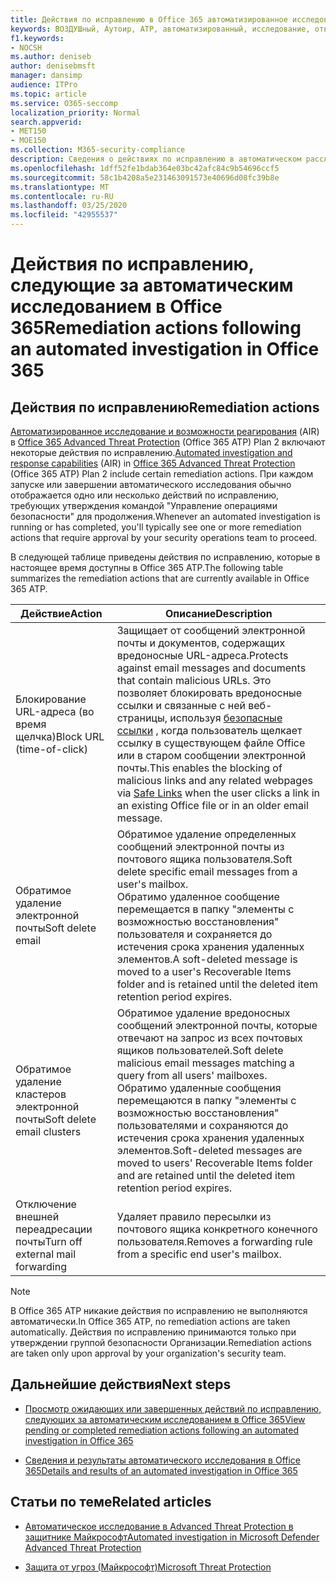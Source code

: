```yaml
---
title: Действия по исправлению в Office 365 автоматизированное исследование и ответ
keywords: ВОЗДУШный, Аутоир, ATP, автоматизированный, исследование, ответ, исправление, угрозы, усовершенствованный, угроза, защита
f1.keywords:
- NOCSH
ms.author: deniseb
author: denisebmsft
manager: dansimp
audience: ITPro
ms.topic: article
ms.service: O365-seccomp
localization_priority: Normal
search.appverid:
- MET150
- MOE150
ms.collection: M365-security-compliance
description: Сведения о действиях по исправлению в автоматическом расследовании и возможностях реагирования в Office 365 Advanced Threat Protection Plan 2.
ms.openlocfilehash: 1dff52fe1bdab364e03bc42afc84c9b54696ccf5
ms.sourcegitcommit: 58c1b4208a5e231463091573e40696d08fc39b8e
ms.translationtype: MT
ms.contentlocale: ru-RU
ms.lasthandoff: 03/25/2020
ms.locfileid: "42955537"
---
```

# <a name="remediation-actions-following-an-automated-investigation-in-office-365"></a><span data-ttu-id="67c8d-104">Действия по исправлению, следующие за автоматическим исследованием в Office 365</span><span class="sxs-lookup"><span data-stu-id="67c8d-104">Remediation actions following an automated investigation in Office 365</span></span>

## <a name="remediation-actions"></a><span data-ttu-id="67c8d-105">Действия по исправлению</span><span class="sxs-lookup"><span data-stu-id="67c8d-105">Remediation actions</span></span>

<span data-ttu-id="67c8d-106">[Автоматизированное исследование и возможности реагирования](https://docs.microsoft.com/microsoft-365/security/office-365-security/office-365-air) (AIR) в [Office 365 Advanced Threat Protection](https://docs.microsoft.com/microsoft-365/security/office-365-security/office-365-atp) (Office 365 ATP) Plan 2 включают некоторые действия по исправлению.</span><span class="sxs-lookup"><span data-stu-id="67c8d-106">[Automated investigation and response capabilities](https://docs.microsoft.com/microsoft-365/security/office-365-security/office-365-air) (AIR) in [Office 365 Advanced Threat Protection](https://docs.microsoft.com/microsoft-365/security/office-365-security/office-365-atp) (Office 365 ATP) Plan 2 include certain remediation actions.</span></span> <span data-ttu-id="67c8d-107">При каждом запуске или завершении автоматического исследования обычно отображается одно или несколько действий по исправлению, требующих утверждения командой "Управление операциями безопасности" для продолжения.</span><span class="sxs-lookup"><span data-stu-id="67c8d-107">Whenever an automated investigation is running or has completed, you'll typically see one or more remediation actions that require approval by your security operations team to proceed.</span></span> 

<span data-ttu-id="67c8d-108">В следующей таблице приведены действия по исправлению, которые в настоящее время доступны в Office 365 ATP.</span><span class="sxs-lookup"><span data-stu-id="67c8d-108">The following table summarizes the remediation actions that are currently available in Office 365 ATP.</span></span> 

|<span data-ttu-id="67c8d-109">Действие</span><span class="sxs-lookup"><span data-stu-id="67c8d-109">Action</span></span> | <span data-ttu-id="67c8d-110">Описание</span><span class="sxs-lookup"><span data-stu-id="67c8d-110">Description</span></span> |
|-----|-----|
|<span data-ttu-id="67c8d-111">Блокирование URL-адреса (во время щелчка)</span><span class="sxs-lookup"><span data-stu-id="67c8d-111">Block URL (time-of-click)</span></span> |<span data-ttu-id="67c8d-112">Защищает от сообщений электронной почты и документов, содержащих вредоносные URL-адреса.</span><span class="sxs-lookup"><span data-stu-id="67c8d-112">Protects against email messages and documents that contain malicious URLs.</span></span> <span data-ttu-id="67c8d-113">Это позволяет блокировать вредоносные ссылки и связанные с ней веб-страницы, используя [безопасные ссылки](https://docs.microsoft.com/microsoft-365/security/office-365-security/atp-safe-links) , когда пользователь щелкает ссылку в существующем файле Office или в старом сообщении электронной почты.</span><span class="sxs-lookup"><span data-stu-id="67c8d-113">This enables the blocking of malicious links and any related webpages via [Safe Links](https://docs.microsoft.com/microsoft-365/security/office-365-security/atp-safe-links) when the user clicks a link in an existing Office file or in an older email message.</span></span> |
|<span data-ttu-id="67c8d-114">Обратимое удаление электронной почты</span><span class="sxs-lookup"><span data-stu-id="67c8d-114">Soft delete email</span></span>  |<span data-ttu-id="67c8d-115">Обратимое удаление определенных сообщений электронной почты из почтового ящика пользователя.</span><span class="sxs-lookup"><span data-stu-id="67c8d-115">Soft delete specific email messages from a user's mailbox.</span></span> <br/><span data-ttu-id="67c8d-116">Обратимо удаленное сообщение перемещается в папку "элементы с возможностью восстановления" пользователя и сохраняется до истечения срока хранения удаленных элементов.</span><span class="sxs-lookup"><span data-stu-id="67c8d-116">A soft-deleted message is moved to a user's Recoverable Items folder and is retained until the deleted item retention period expires.</span></span> |
|<span data-ttu-id="67c8d-117">Обратимое удаление кластеров электронной почты</span><span class="sxs-lookup"><span data-stu-id="67c8d-117">Soft delete email clusters</span></span>  |<span data-ttu-id="67c8d-118">Обратимое удаление вредоносных сообщений электронной почты, которые отвечают на запрос из всех почтовых ящиков пользователей.</span><span class="sxs-lookup"><span data-stu-id="67c8d-118">Soft delete malicious email messages matching a query from all users' mailboxes.</span></span> <br/><span data-ttu-id="67c8d-119">Обратимо удаленные сообщения перемещаются в папку "элементы с возможностью восстановления" пользователями и сохраняются до истечения срока хранения удаленных элементов.</span><span class="sxs-lookup"><span data-stu-id="67c8d-119">Soft-deleted messages are moved to users' Recoverable Items folder and are retained until the deleted item retention period expires.</span></span> |
|<span data-ttu-id="67c8d-120">Отключение внешней переадресации почты</span><span class="sxs-lookup"><span data-stu-id="67c8d-120">Turn off external mail forwarding</span></span> |<span data-ttu-id="67c8d-121">Удаляет правило пересылки из почтового ящика конкретного конечного пользователя.</span><span class="sxs-lookup"><span data-stu-id="67c8d-121">Removes a forwarding rule from a specific end user's mailbox.</span></span>|

> [!NOTE]
> <span data-ttu-id="67c8d-122">В Office 365 ATP никакие действия по исправлению не выполняются автоматически.</span><span class="sxs-lookup"><span data-stu-id="67c8d-122">In Office 365 ATP, no remediation actions are taken automatically.</span></span> <span data-ttu-id="67c8d-123">Действия по исправлению принимаются только при утверждении группой безопасности Организации.</span><span class="sxs-lookup"><span data-stu-id="67c8d-123">Remediation actions are taken only upon approval by your organization's security team.</span></span> 

## <a name="next-steps"></a><span data-ttu-id="67c8d-124">Дальнейшие действия</span><span class="sxs-lookup"><span data-stu-id="67c8d-124">Next steps</span></span>

- [<span data-ttu-id="67c8d-125">Просмотр ожидающих или завершенных действий по исправлению, следующих за автоматическим исследованием в Office 365</span><span class="sxs-lookup"><span data-stu-id="67c8d-125">View pending or completed remediation actions following an automated investigation in Office 365</span></span>](air-review-approve-pending-completed-actions.md)

- [<span data-ttu-id="67c8d-126">Сведения и результаты автоматического исследования в Office 365</span><span class="sxs-lookup"><span data-stu-id="67c8d-126">Details and results of an automated investigation in Office 365</span></span>](air-view-investigation-results.md)

## <a name="related-articles"></a><span data-ttu-id="67c8d-127">Статьи по теме</span><span class="sxs-lookup"><span data-stu-id="67c8d-127">Related articles</span></span>

- [<span data-ttu-id="67c8d-128">Автоматическое исследование в Advanced Threat Protection в защитнике Майкрософт</span><span class="sxs-lookup"><span data-stu-id="67c8d-128">Automated investigation in Microsoft Defender Advanced Threat Protection</span></span>](https://docs.microsoft.com/windows/security/threat-protection/microsoft-defender-atp/automated-investigations)

- [<span data-ttu-id="67c8d-129">Защита от угроз (Майкрософт)</span><span class="sxs-lookup"><span data-stu-id="67c8d-129">Microsoft Threat Protection</span></span>](https://docs.microsoft.com/microsoft-365/security/mtp/microsoft-threat-protection)